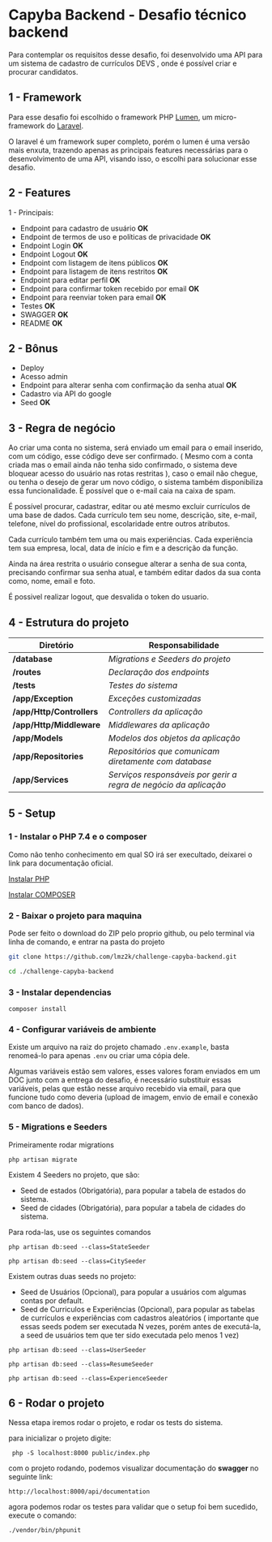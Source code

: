# Capyba Backend - Desafio técnico backend 

Para contemplar os requisitos desse desafio, foi desenvolvido uma API para um sistema de cadastro de currículos DEVS
, onde é possível criar e procurar candidatos.

## 1 - Framework

Para esse desafio foi escolhido o framework PHP [Lumen](https://lumen.laravel.com/docs), um micro-framework do [Laravel](https://laravel.com/docs/contributions).

O laravel é um framework super completo, porém o lumen é uma versão mais enxuta, trazendo apenas as principais features
necessárias para o desenvolvimento de uma API, visando isso, o escolhi para solucionar esse desafio.

## 2 - Features

1 - Principais:

- Endpoint para cadastro de usuário **OK**
- Endpoint de termos de uso e políticas de privacidade **OK**
- Endpoint Login **OK**
- Endpoint Logout **OK**
- Endpoint com listagem de itens públicos **OK**
- Endpoint para listagem de itens restritos **OK**
- Endpoint para editar perfil **OK**
- Endpoint para confirmar token recebido por email **OK**
- Endpoint para reenviar token para email **OK**
- Testes **OK**
- SWAGGER **OK**
- README **OK**


## 2 - Bônus

- Deploy 
- Acesso admin 	
- Endpoint para alterar senha com confirmação da senha atual **OK**
- Cadastro via API do google 
- Seed **OK**

## 3 - Regra de negócio

Ao criar uma conta no sistema, será enviado um email para o email inserido, com um código, esse código deve ser confirmado.
( Mesmo com a conta criada mas o email ainda não tenha sido confirmado, o sistema deve bloquear acesso do usuário nas
rotas restritas ), caso o email não chegue, ou tenha o desejo de gerar um novo código, o sistema também disponibiliza 
essa funcionalidade. É possível que o e-mail caia na caixa de spam.

É possível procurar, cadastrar, editar ou até mesmo excluir currículos de uma base de dados.
Cada currículo tem seu nome, descrição, site, e-mail, telefone, nível do profissional, escolaridade entre
outros atributos. 

Cada currículo também tem uma ou mais experiências. Cada experiência tem sua empresa, local, data de início e fim
e a descrição da função.

Ainda na área restrita o usuário consegue alterar a senha de sua conta, precisando confirmar sua senha atual,
e também editar dados da sua conta como, nome, email e foto.

É possivel realizar logout, que desvalida o token do usuario.

## 4 - Estrutura do projeto

| Diretório | Responsabilidade |
| --------  | ---------------- |
| **/database** |  *Migrations e Seeders do projeto* |
| **/routes**   |  *Declaração dos endpoints* |
| **/tests**    |  *Testes do sistema* |
| **/app/Exception** | *Exceções customizadas* |
| **/app/Http/Controllers** | *Controllers da aplicação* |
| **/app/Http/Middleware**  | *Middlewares da aplicação* |
| **/app/Models** | *Modelos dos objetos da aplicação* |
| **/app/Repositories** | *Repositórios que comunicam diretamente com database*
| **/app/Services** | *Serviços responsáveis por gerir a regra de negócio da aplicação* |

## 5 - Setup

### 1 - Instalar o PHP 7.4 e o composer

Como não tenho conhecimento em qual SO irá ser execultado, deixarei o link para documentação oficial.

[Instalar PHP](https://www.php.net/manual/pt_BR/install.php)

[Instalar COMPOSER](https://getcomposer.org/doc/00-intro.md)

### 2 - Baixar o projeto para maquina
Pode ser feito o download do ZIP pelo proprio github, ou pelo terminal via linha de
comando, e entrar na pasta do projeto

```sh 
git clone https://github.com/lmz2k/challenge-capyba-backend.git

cd ./challenge-capyba-backend
```

### 3 - Instalar dependencias

```shell
composer install
```

### 4 - Configurar variáveis de ambiente

Existe um arquivo na raiz do projeto chamado `.env.example`, basta renomeá-lo para apenas `.env` ou criar uma cópia dele.

Algumas variáveis estão sem valores, esses valores foram enviados em um DOC junto com a entrega do desafio,
é necessário substituir essas variáveis, pelas que estão nesse arquivo recebido via email, para que funcione tudo como deveria
(upload de imagem, envio de email e conexão com banco de dados).

### 5 - Migrations e Seeders

Primeiramente rodar migrations


```shell
php artisan migrate
```

Existem 4 Seeders no projeto, que são:

- Seed de estados (Obrigatória), para popular a tabela de estados do sistema.
- Seed de cidades (Obrigatória), para popular a tabela de cidades do sistema.

Para roda-las,  use os seguintes comandos

```shell
php artisan db:seed --class=StateSeeder

php artisan db:seed --class=CitySeeder
```

Existem outras duas seeds no projeto:

- Seed de Usuários (Opcional), para popular a usuários com algumas contas por default.
- Seed de Curriculos e Experiências (Opcional), para popular as tabelas de currículos e experiências com cadastros aleatórios ( importante que essas seeds podem ser
  executada N vezes, porém antes de executá-la, a seed de usuários tem que ter sido executada pelo menos 1 vez)


```shell
php artisan db:seed --class=UserSeeder

php artisan db:seed --class=ResumeSeeder

php artisan db:seed --class=ExperienceSeeder
```

## 6 - Rodar o projeto

Nessa etapa iremos rodar o projeto, e rodar os tests do sistema.

para inicializar o projeto digite:

```shell
 php -S localhost:8000 public/index.php   
```

com o projeto rodando, podemos visualizar documentação do **swagger** no seguinte link:

```shell
http://localhost:8000/api/documentation
```

agora podemos rodar os testes para validar que o setup foi bem sucedido, execute o comando:

```shell
./vendor/bin/phpunit 
```


